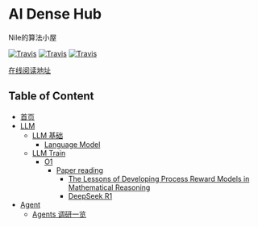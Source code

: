 # AI Dense Hub

Nile的算法小屋

[![Travis](https://img.shields.io/badge/language-Python-red.svg)]()
[![Travis](https://img.shields.io/badge/language-Java-blue.svg)]()
[![Travis](https://img.shields.io/badge/language-Go-red.svg)]()

[在线阅读地址](https://blog.densehub.com)


## Table of Content

* [首页](/)
* [LLM](/01.大语言模型基础/)
  * [LLM 基础](/01.大语言模型基础/)
    * [Language Model](/01.大语言模型基础/1.语言模型/1.语言模型.md "1.语言模型")
  * [LLM Train](/LLM-Train/)
    * [O1](/LLM-Train/o1/)
      * [Paper reading](/LLM-Train/o1/paper_reading/)
        * [The Lessons of Developing Process Reward Models in Mathematical Reasoning](/LLM-Train/o1/paper_reading/_The%20Lesson%20of%20PRM.md)
        * [DeepSeek R1](/LLM-Train/o1/paper_reading/_DeepSeek_R1.md)
* [Agent](/Agent/)
  * [Agents 调研一览](/Agent/agent_frameworks_overview.md "Agent frameworks overview")



